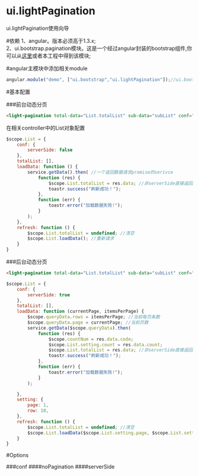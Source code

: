 # ui.lightPagination
ui.lightPagination使用向导

#依赖
1、angular。版本必须高于1.3.x;<br>
2、ui.bootstrap.pagination模块。这是一个经过angular封装的bootstrap组件,你可以从<a href="https://angular-ui.github.io/bootstrap/#/pagination">这里</a>或者本工程中得到该模块;

#angular主模块中添加相关module
```javascript
angular.module("demo", ["ui.bootstrap","ui.lightPagination"]);//ui.bootstrap中应当包含pagination模块
```

#基本配置

###前台动态分页
```html
<light-pagination total-data="List.totalList" sub-data="subList" conf="List.conf" setting="List.setting"></light-pagination>
```

在相关controller中的List对象配置
```javascript
$scope.List = {
    conf: {
        serverSide: false
    },
    totalList: [],
    loadData: function () {
        service.getData().then( //一个返回数据请求promise的serivce
            function (res) {
                $scope.List.totalList = res.data; //非serverSide直接返回Array
                toastr.success("刷新成功！");
            },
            function (err) {
                toastr.error("加载数据失败!");
            }
        );
    },
    refresh: function () {
        $scope.List.totalList = undefined; //清空
        $scope.List.loadData(); //重新请求
    }
}
```

###后台动态分页
```html
<light-pagination total-data="List.totalList" sub-data="subList" conf="List.conf" setting="List.setting" server-query="List.refresh()"></light-pagination>
```

```javascript
$scope.List = {
    conf: {
        serverSide: true
    },
    totalList: [],
    loadData: function (currentPage, itemsPerPage) {
        $scope.queryData.rows = itemsPerPage; //当前每页条数
        $scope.queryData.page = currentPage; //当前页数
        service.getData($scope.queryData).then(
            function (res) {
                $scope.countNum = res.data.code;
                $scope.List.setting.count = res.data.count;
                $scope.List.totalList = res.data; //非serverSide直接返回Array
                toastr.success("刷新成功！");
            },
            function (err) {
                toastr.error("加载数据失败!");
            }
        );

    },
    setting: {
        page: 1,
        row: 10,
    },
    refresh: function () {
        $scope.List.totalList = undefined; //清空
        $scope.List.loadData($scope.List.setting.page, $scope.List.setting.row); //重新请求
    }
}
```

#Options

###conf
####noPagination
####serverSide